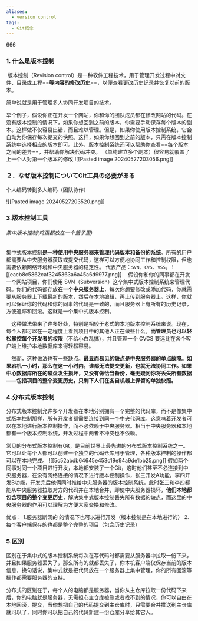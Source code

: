 ```yaml
---
aliases:
  - version control
tags:
  - Git概念
---
```

666
  
### 1. 什么是版本控制

​ 版本控制（Revision control）是一种软件工程技术，用于管理开发过程中对文件、目录或工程==**等内容的修改历史**==，以便查看更改历史记录并恢复以前的版本。

简单说就是用于管理多人协同开发项目的技术。

​ 举个例子，假设你正在开发一个网站，你和你的团队成员都在修改网站的代码。在没有版本控制的情况下，如果你想回到之前的版本，你需要手动保存每个版本的副本。这样做不仅容易出错，而且难以管理。但是，如果你使用版本控制系统，它会自动为你保存每次提交的快照。这样，如果你想回到之前的版本，只需在版本控制系统中选择相应的版本即可。此外，版本控制系统还可以帮助你查看==每个版本之间的差异==，并帮助你解决代码冲突。
（单纯建立多个副本）很容易就覆盖了上一个人对第一个版本的修改
![[Pasted image 20240527203056.png]]
### ２．なぜ版本控制についてGit工具の必要がある
个人编码转到多人编码（团队协作）

![[Pasted image 20240527203520.png]]
### 3.版本控制工具
###### 集中版本控制(鸡蛋都放在一个篮子里)

集中式版本控制**是一种使用中央服务器来管理代码版本和备份的系统**。所有的用户都需要从中央服务器获取或提交代码，这样可以方便地协同工作和控制权限，但也需要依赖网络环境和中央服务器的稳定性。
代表产品：`SVN`、`CVS`、`VSS`。
![[eacb8c5862caf3245363a6a45a6d9977.png]]
 假设你和你的同事都在开发一个网站项目，你们使用 SVN（Subversion）这个集中式版本控制系统来管理代码。你们的代码都存放**在一个中央服务器上**，每次你想要修改或添加代码，你就需要从服务器上下载最新的版本，然后在本地编辑，再上传到服务器上。这样，你就可以保证你的代码和你的同事的代码是一致的，而且服务器上有所有的历史记录，方便追踪和回滚。这就是一个集中式版本控制。

 这种做法带来了许多好处，特别是相较于老式的本地版本控制系统来说。现在，每个人都可以在一定程度上看到项目中的其他人正在做些什么。**而管理员也可以轻松掌控每个开发者的权限**（不给小白乱搞），并且管理一个 CVCS 要远比在各个客户端上维护本地数据库来得轻松容易。

 然而，这种做法也有一些缺点。**最显而易见的缺点是中央服务器的单点故障。如果宕机一小时，那么在这一小时内，谁都无法提交更新，也就无法协同工作。如果中心数据库所在的磁盘发生损坏，又没有做恰当备份，毫无疑问你将丢失所有数据——包括项目的整个变更历史，只剩下人们在各自机器上保留的单独快照。**

### 4.分布式版本控制

分布式版本控制允许多个开发者在本地分别拥有一个完整的代码库，而不是像集中式版本控制那样，所有开发者都需要连接到同一个中央代码库。这意味着开发者可以在本地进行版本控制操作，而不必依赖于中央服务器。相当于中央服务器和本地都有一个版本控制系统，开发过程中两者不冲突也不依赖。

常见的分布式版本控制有Git，是目前世界上最先进的分布式版本控制系统之一。它可以让每个人都可以创建一个独立的代码仓库用于管理，各种版本控制的操作都可以在本地完成。
![[5c52abdb64645e453c19e94a9de1bb25.png]]
假如两个同事对同一个项目进行开发，本地都安装了一个Git，这时他们甚至不必连接到中央服务器，在没有网络连接的情况下进行版本控制操作，张三开发A功能，李四开发B功能，开发完后他俩同时推给中央服务器的版本控制系统，此时张三和李四都能从中央服务器拉取对方的代码并在本地合并，即使中央服务器损坏，**他们本地都包含项目的整个变更历史**，解决集中式版本控制丢失所有数据的缺点，而这里的中央服务器的作用可以理解为方便大家交换和修改。


优点：
1.服务器断网的 的情况下也可以进行开发（版本控制是在本地进行的）
2.每个客户端保存的也都是整个完整的项目（包含历史记录）
### 5.区別
区别在于集中式的版本控制系统每次在写代码时都需要从服务器中拉取一份下来，并且如果服务器丢失了，那么所有的就都丢失了，你本机客户端仅保存当前的版本信息，换句话说，集中式就是把代码放在一个服务器上集中管理，你的所有回滚等操作都需要服务器的支持。

分布式的区别在于，每个人的电脑都是服务器，当你从主仓库拉取一份代码下来后，你的电脑就是服务器，无需担心主仓库被删或者找不到的情况，你可以自由在本地回滚，提交，当你想把自己的代码提交到主仓库时，只需要合并推送到主仓库就可以了，同时你可以把自己的代码新建一份仓库分享给其它人。